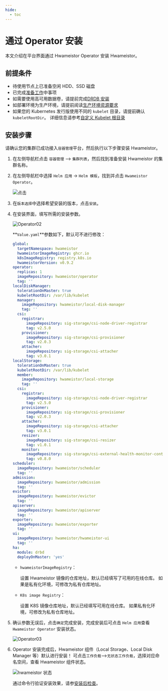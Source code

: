 ```yaml
---
hide:
  - toc
---
```


# 通过 Operator 安装

本文介绍在平台界面通过 Hwameistor Operator 安装 Hwameistor。

## 前提条件

- 待使用节点上已准备空闲 HDD、SSD 磁盘
- 已完成[准备工作](prereq.md)中事项
- 如需要使用高可用数据卷，请提前完成[DRDB 安装](drbdinstall.md)
- 如部署环境为生产环境，请提前阅读[生产环境资源要求](proresource.md)
- 如果您的 Kubernetes 发行版使用不同的 `kubelet` 目录，请提前确认 `kubeletRootDir`。
  详细信息请参考[自定义 Kubelet 根目录](customized-kubelet.md)

## 安装步骤

请确认您的集群已成功接入`容器管理`平台，然后执行以下步骤安装 Hwameistor。

1. 在左侧导航栏点击 `容器管理` —> `集群列表`，然后找到准备安装 Hwameistor 的集群名称。

2. 在左侧导航栏中选择 `Helm 应用` -> `Helm 模板`，找到并点击 `Hwameistor Operator`。

    ![点击](https://docs.daocloud.io/daocloud-docs-images/docs/storage/images/operator1.jpg)

3. 在`版本选择`中选择希望安装的版本，点击`安装`。

4. 在安装界面，填写所需的安装参数。

    ![Operator02](https://docs.daocloud.io/daocloud-docs-images/docs/storage/images/operator2.jpg)

    **`Value.yaml`**参数如下，默认可不进行修改：

    ```yaml
    global:
      targetNamespace: hwameistor
      hwameistorImageRegistry: ghcr.io
      k8sImageRegistry: registry.k8s.io
      hwameistorVersion: v0.9.2
    operator:
      replicas: 1
      imageRepository: hwameistor/operator
      tag: ''
    localDiskManager:
      tolerationOnMaster: true
      kubeletRootDir: /var/lib/kubelet
      manager:
        imageRepository: hwameistor/local-disk-manager
        tag: ''
      csi:
        registrar:
          imageRepository: sig-storage/csi-node-driver-registrar
          tag: v2.5.0
        provisioner:
          imageRepository: sig-storage/csi-provisioner
          tag: v2.0.3
        attacher:
          imageRepository: sig-storage/csi-attacher
          tag: v3.0.1
    localStorage:
      tolerationOnMaster: true
      kubeletRootDir: /var/lib/kubelet
      member:
        imageRepository: hwameistor/local-storage
        tag: ''
      csi:
        registrar:
          imageRepository: sig-storage/csi-node-driver-registrar
          tag: v2.5.0
        provisioner:
          imageRepository: sig-storage/csi-provisioner
          tag: v2.0.3
        attacher:
          imageRepository: sig-storage/csi-attacher
          tag: v3.0.1
        resizer:
          imageRepository: sig-storage/csi-resizer
          tag: v1.0.1
        monitor:
          imageRepository: sig-storage/csi-external-health-monitor-controller
          tag: v0.8.0
    scheduler:
      imageRepository: hwameistor/scheduler
      tag: ''
    admission:
      imageRepository: hwameistor/admission
      tag: ''
    evictor:
      imageRepository: hwameistor/evictor
      tag: ''
    apiserver:
      imageRepository: hwameistor/apiserver
      tag: ''
    exporter:
      imageRepository: hwameistor/exporter
      tag: ''
    ui:
      imageRepository: hwameistor/hwameistor-ui
      tag: ''
    ha:
      module: drbd
      deployOnMaster: 'yes'
    ```

    -  `hwameistorImageRegistry`：

        设置 Hwameistor 镜像的仓库地址，默认已经填写了可用的在线仓库。
        如果是私有化环境，可修改为私有仓库地址。

    -  `K8s image Registry`：

        设置 K8S 镜像仓库地址，默认已经填写可用在线仓库。
        如果私有化环境，可修改为私有仓库地址。

5. 确认参数无误后，点击`确定`完成安装，完成安装后可点击 `Helm 应用`查看 `Hwameistor Operator` 安装状态。

    ![Operator03](https://docs.daocloud.io/daocloud-docs-images/docs/storage/images/operator3.jpg)

6. Operator 安装完成后，Hwameistor 组件（Local Storage、Local Disk Manager 等）默认进行安装！
   可点击`工作负载`-->`无状态工作负载`，选择对应命名空间，查看 Hwameistor 组件状态。

    ![hwameistor 状态](https://docs.daocloud.io/daocloud-docs-images/docs/storage/images/operator4.jpg)

    通过命令行验证安装效果，请参[安装后检查](./post-check.md)。
